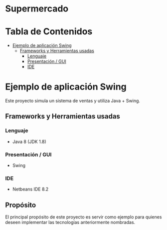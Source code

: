 # Supermercado

Tabla de Contenidos
=================
   * [Ejemplo de aplicación Swing](#ejemplo-de-aplicaci%C3%B3n-swing)
      * [Frameworks y Herramientas usadas](#frameworks-y-herramientas-usadas)
         * [Lenguaje](#lenguaje)
         * [Presentación / GUI](#presentaci%C3%B3n--gui)
         * [IDE](#ide)


# Ejemplo de aplicación Swing
Este proyecto simula un sistema de ventas y utiliza Java + Swing.

## Frameworks y Herramientas usadas
### Lenguaje
* Java 8 (JDK 1.8)
### Presentación / GUI
* Swing
### IDE
* Netbeans IDE 8.2

## Propósito
El principal propósito de este proyecto es servir como ejemplo para quienes deseen implementar las tecnologías anteriormente nombradas.
